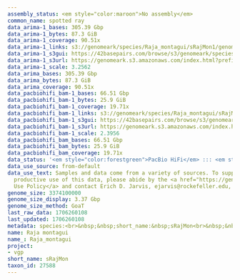 ```yaml
---
assembly_status: <em style="color:maroon">No assembly</em>
common_name: spotted ray
data_arima-1_bases: 305.39 Gbp
data_arima-1_bytes: 87.3 GiB
data_arima-1_coverage: 90.51x
data_arima-1_links: s3://genomeark/species/Raja_montagui/sRajMon1/genomic_data/arima/<br>
data_arima-1_s3gui: https://42basepairs.com/browse/s3/genomeark/species/Raja_montagui/sRajMon1/genomic_data/arima/
data_arima-1_s3url: https://genomeark.s3.amazonaws.com/index.html?prefix=species/Raja_montagui/sRajMon1/genomic_data/arima/
data_arima-1_scale: 3.2562
data_arima_bases: 305.39 Gbp
data_arima_bytes: 87.3 GiB
data_arima_coverage: 90.51x
data_pacbiohifi_bam-1_bases: 66.51 Gbp
data_pacbiohifi_bam-1_bytes: 25.9 GiB
data_pacbiohifi_bam-1_coverage: 19.71x
data_pacbiohifi_bam-1_links: s3://genomeark/species/Raja_montagui/sRajMon1/genomic_data/pacbio_hifi/<br>
data_pacbiohifi_bam-1_s3gui: https://42basepairs.com/browse/s3/genomeark/species/Raja_montagui/sRajMon1/genomic_data/pacbio_hifi/
data_pacbiohifi_bam-1_s3url: https://genomeark.s3.amazonaws.com/index.html?prefix=species/Raja_montagui/sRajMon1/genomic_data/pacbio_hifi/
data_pacbiohifi_bam-1_scale: 2.3956
data_pacbiohifi_bam_bases: 66.51 Gbp
data_pacbiohifi_bam_bytes: 25.9 GiB
data_pacbiohifi_bam_coverage: 19.71x
data_status: '<em style="color:forestgreen">PacBio HiFi</em> ::: <em style="color:forestgreen">Arima</em>'
data_use_source: from-default
data_use_text: Samples and data come from a variety of sources. To support fair and
  productive use of this data, please abide by the <a href="https://genome10k.soe.ucsc.edu/data-use-policies/">Data
  Use Policy</a> and contact Erich D. Jarvis, ejarvis@rockefeller.edu, with any questions.
genome_size: 3374100000
genome_size_display: 3.37 Gbp
genome_size_method: GoaT
last_raw_data: 1706260108
last_updated: 1706260108
metadata: species:<br>&nbsp;&nbsp;short_name:&nbsp;sRajMon<br>&nbsp;&nbsp;name:&nbsp;Raja&nbsp;montagui<br>&nbsp;&nbsp;taxon_id:&nbsp;27588<br>&nbsp;&nbsp;common_name:&nbsp;spotted&nbsp;ray<br>&nbsp;&nbsp;order:<br>&nbsp;&nbsp;&nbsp;&nbsp;name:&nbsp;Rajiformes<br>&nbsp;&nbsp;family:<br>&nbsp;&nbsp;&nbsp;&nbsp;name:&nbsp;Rajidae<br>&nbsp;&nbsp;individuals:<br>&nbsp;&nbsp;&nbsp;&nbsp;-&nbsp;short_name:&nbsp;sRajMon1<br>&nbsp;&nbsp;&nbsp;&nbsp;&nbsp;&nbsp;biosample_id:&nbsp;SAMEA114298640<br>&nbsp;&nbsp;&nbsp;&nbsp;&nbsp;&nbsp;sex:<br>&nbsp;&nbsp;genome_size:&nbsp;3374100000<br>&nbsp;&nbsp;genome_size_method:&nbsp;GoaT<br>&nbsp;&nbsp;project:&nbsp;[&nbsp;vgp&nbsp;]<br>
name: Raja montagui
name_: Raja_montagui
project:
- vgp
short_name: sRajMon
taxon_id: 27588
---
```

